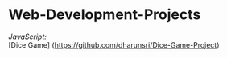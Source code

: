 # Web-Development-Projects
*JavaScript:* <br>
[Dice Game] (https://github.com/dharunsri/Dice-Game-Project)
